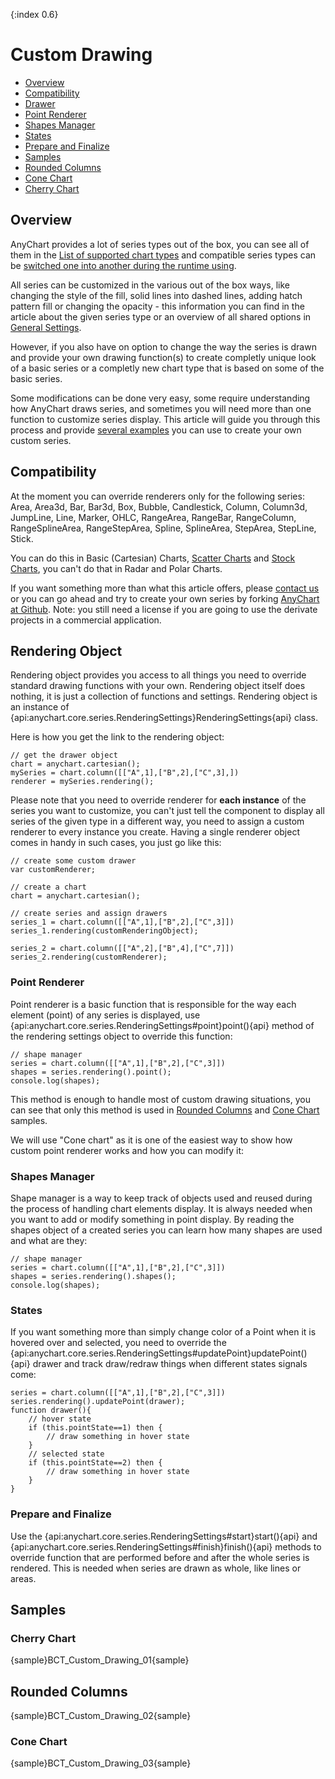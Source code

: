 {:index 0.6}
# Custom Drawing

* [Overview](#overview)
* [Compatibility](#compatibility)
* [Drawer](#drawer)
 * [Point Renderer](#basic_drawer)
 * [Shapes Manager](#shapes_manager)
 * [States](#states)
 * [Prepare and Finalize](#prepare_and_finalize)
* [Samples](#samples)
 * [Rounded Columns](#rounded_columns)
 * [Cone Chart](#cone_chart)
 * [Cherry Chart](#cherry_chart)

## Overview

AnyChart provides a lot of series types out of the box, you can see all of them in the [List of supported chart types](../Quick_Start/Supported_Charts_Types) and compatible series types can be [switched one into another during the runtime using](Series_Type).

All series can be customized in the various out of the box ways, like changing the style of the fill, solid lines into dashed lines, adding hatch pattern fill or changing the opacity - this information you can find in the article about the given series type or an overview of all shared options in [General Settings](General_Settings).

However, if you also have on option to change the way the series is drawn and provide your own drawing function(s) to create completly unique look of a basic series or a completly new chart type that is based on some of the basic series.

Some modifications can be done very easy, some require understanding how AnyChart draws series, and sometimes you will need more than one function to customize series display. This article will guide you through this process and provide [several examples](#samples) you can use to create your own custom series.

## Compatibility

At the moment you can override renderers only for the following series: Area, Area3d, Bar, Bar3d, Box, Bubble, Candlestick, Column, Column3d, JumpLine, Line, Marker, OHLC, RangeArea, RangeBar, RangeColumn, RangeSplineArea, RangeStepArea, Spline, SplineArea, StepArea, StepLine, Stick. 

You can do this in Basic (Cartesian) Charts, [Scatter Charts](Scatter_Plot/Overview) and [Stock Charts](../Stock_Charts), you can't do that in Radar and Polar Charts.

If you want something more than what this article offers, please [contact us](http://support.anychart.com/) or you can go ahead and try to create your own series by forking [AnyChart at Github](https://github.com/AnyChart/AnyChart). Note: you still need a license if you are going to use the derivate projects in a commercial application.

## Rendering Object

Rendering object provides you access to all things you need to override standard drawing functions with your own. Rendering object itself does nothing, it is just a collection of functions and settings. Rendering object is an instance of {api:anychart.core.series.RenderingSettings}RenderingSettings{api} class.

Here is how you get the link to the rendering object:

```
// get the drawer object
chart = anychart.cartesian();
mySeries = chart.column([["A",1],["B",2],["C",3],])
renderer = mySeries.rendering();
```

Please note that you need to override renderer for **each instance** of the series you want to customize, you can't just tell the component to display all series of the given type in a different way, you need to assign a custom renderer to every instance you create. Having a single renderer object comes in handy in such cases, you just go like this:

```
// create some custom drawer
var customRenderer;

// create a chart
chart = anychart.cartesian();

// create series and assign drawers
series_1 = chart.column([["A",1],["B",2],["C",3]])
series_1.rendering(customRenderingObject);

series_2 = chart.column([["A",2],["B",4],["C",7]])
series_2.rendering(customRenderer);
```

### Point Renderer

Point renderer is a basic function that is responsible for the way each element (point) of any series is displayed, use {api:anychart.core.series.RenderingSettings#point}point(){api} method of the rendering settings object to override this function:

```
// shape manager
series = chart.column([["A",1],["B",2],["C",3]])
shapes = series.rendering().point();
console.log(shapes);
```

This method is enough to handle most of custom drawing situations, you can see that only this method is used in [Rounded Columns](#rounded_columns) and [Cone Chart](#cone_chart) samples.

We will use "Cone chart" as it is one of the easiest way to show how custom point renderer works and how you can modify it:

### Shapes Manager

Shape manager is a way to keep track of objects used and reused during the process of handling chart elements display. It is always needed when you want to add or modify something in point display. By reading the shapes object of a created series you can learn how many shapes are used and what are they:

```
// shape manager
series = chart.column([["A",1],["B",2],["C",3]])
shapes = series.rendering().shapes();
console.log(shapes);
```

### States

If you want something more than simply change color of a Point when it is hovered over and selected, you need to override the {api:anychart.core.series.RenderingSettings#updatePoint}updatePoint(){api} drawer and track draw/redraw things when different states signals come:

```
series = chart.column([["A",1],["B",2],["C",3]])
series.rendering().updatePoint(drawer);
function drawer(){
	// hover state
	if (this.pointState==1) then {
		// draw something in hover state
	}
	// selected state
	if (this.pointState==2) then {
		// draw something in hover state		
	}
}
```

### Prepare and Finalize

Use the {api:anychart.core.series.RenderingSettings#start}start(){api} and {api:anychart.core.series.RenderingSettings#finish}finish(){api} methods to override function that are performed before and after the whole series is rendered. This is needed when series are drawn as whole, like lines or areas.

## Samples

### Cherry Chart

{sample}BCT\_Custom\_Drawing\_01{sample}

## Rounded Columns

{sample}BCT\_Custom\_Drawing\_02{sample}

### Cone Chart

{sample}BCT\_Custom\_Drawing\_03{sample}
